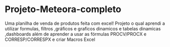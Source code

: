 # Projeto-Meteora-completo
Uma planilha de venda de produtos feita com excel! Projeto o qual aprendi a utilizar formulas, filtros ,gráficos e graficos dinamicos e tabelas dinamicas ,dashboards além de aprender a usar as fórmulas PROCV/PROCX e CORRESP/CORRESPX e criar Macros Excel
